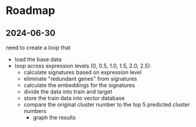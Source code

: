 # Roadmap

## 2024-06-30

need to create a loop that

* load the base data
* loop across expression levels (0, 0.5, 1.0, 1.5, 2.0, 2.5)
    * calculate signatures based on expression level
    * eliminate "redundant genes" from signatures
    * calculate the embeddings for the signatures
    * divide the data into train and target
    * store the train data into vector database
    * compare the original cluster number to the top 5 predicted cluster numbers 
        * graph the results
